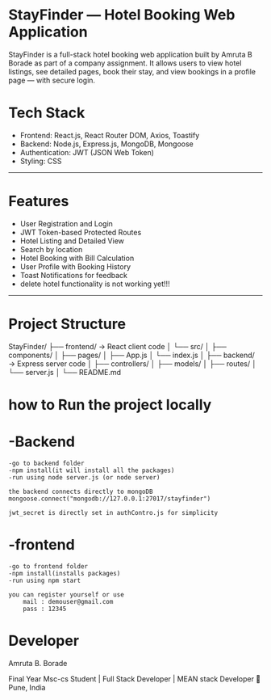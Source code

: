 # StayFinder — Hotel Booking Web Application

StayFinder is a full-stack hotel booking web application built by Amruta B Borade as part of a company assignment. It allows users to view hotel listings, see detailed pages, book their stay, and view bookings in a profile page — with secure login.


# Tech Stack

- Frontend: React.js, React Router DOM, Axios, Toastify
- Backend: Node.js, Express.js, MongoDB, Mongoose
- Authentication: JWT (JSON Web Token)
- Styling: CSS

---

# Features

-  User Registration and Login
-  JWT Token-based Protected Routes
-  Hotel Listing and Detailed View
-  Search by location
-  Hotel Booking with Bill Calculation
-  User Profile with Booking History
-  Toast Notifications for feedback
-  delete hotel functionality is not working yet!!!

---

# Project Structure

StayFinder/
├── frontend/ → React client code
│ └── src/
│ ├── components/
│ ├── pages/
│ ├── App.js
│ └── index.js
│
├── backend/ → Express server code
│ ├── controllers/
│ ├── models/
│ ├── routes/
│ └── server.js
│
└── README.md

# how to Run the project locally

# -Backend
    -go to backend folder
    -npm install(it will install all the packages)
    -run using node server.js (or node server)
    
    the backend connects directly to mongoDB
    mongoose.connect("mongodb://127.0.0.1:27017/stayfinder")

    jwt_secret is directly set in authContro.js for simplicity


# -frontend
    -go to frontend folder
    -npm install(installs packages)
    -run using npm start

    you can register yourself or use
        mail : demouser@gmail.com
        pass : 12345


# Developer
Amruta B. Borade

Final Year Msc-cs Student | Full Stack Developer | MEAN stack Developer
📍 Pune, India